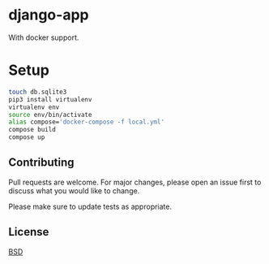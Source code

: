# django-app

With docker support.

# Setup

```bash
touch db.sqlite3
pip3 install virtualenv
virtualenv env
source env/bin/activate
alias compose='docker-compose -f local.yml'
compose build
compose up
```

## Contributing
Pull requests are welcome. For major changes, please open an issue first to discuss what you would like to change.

Please make sure to update tests as appropriate.

## License
[BSD](https://opensource.org/licenses/BSD-3-Clause)
